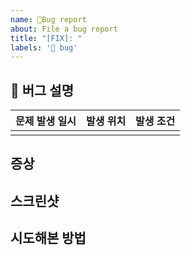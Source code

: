 ```yaml
---
name: 🐞Bug report
about: File a bug report
title: "[FIX]: "
labels: '🐞 bug'
---
```



## 🐞 버그 설명
| 문제 발생 일시 |  발생 위치  | 발생 조건 |
| --- | --- | --- | 
|  |  |  | 

## 증상 
<!-- 문제 증상에 대해서 설명해주세요. -->

## 스크린샷
<!-- 스크린샷을 첨부해주세요. -->


## 시도해본 방법
<!-- 어떤 방법을 시도했고, 안 되었는지 설명해주세요. -->
